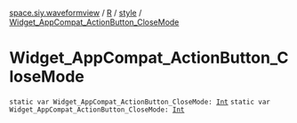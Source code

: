[space.siy.waveformview](../../index.md) / [R](../index.md) / [style](index.md) / [Widget_AppCompat_ActionButton_CloseMode](./-widget_-app-compat_-action-button_-close-mode.md)

# Widget_AppCompat_ActionButton_CloseMode

`static var Widget_AppCompat_ActionButton_CloseMode: `[`Int`](https://kotlinlang.org/api/latest/jvm/stdlib/kotlin/-int/index.html)
`static var Widget_AppCompat_ActionButton_CloseMode: `[`Int`](https://kotlinlang.org/api/latest/jvm/stdlib/kotlin/-int/index.html)